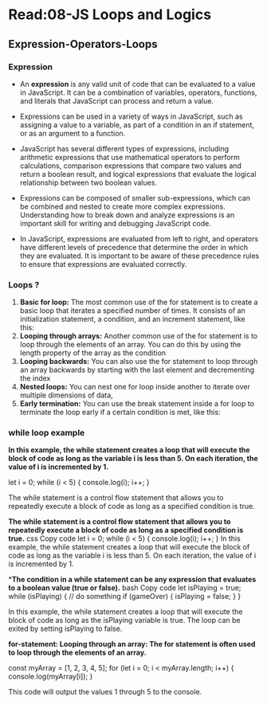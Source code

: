 # Read:08-JS Loops and Logics 

## Expression-Operators-Loops

### Expression

* An **expression** is any valid unit of code that can be evaluated to a value in JavaScript. It can be a combination of variables, operators, functions, and literals that JavaScript can process and return a value.

* Expressions can be used in a variety of ways in JavaScript, such as assigning a value to a variable, as part of a condition in an if statement, or as an argument to a function.

* JavaScript has several different types of expressions, including arithmetic expressions that use mathematical operators to perform calculations, comparison expressions that compare two values and return a boolean result, and logical expressions that evaluate the logical relationship between two boolean values.

* Expressions can be composed of smaller sub-expressions, which can be combined and nested to create more complex expressions. Understanding how to break down and analyze expressions is an important skill for writing and debugging JavaScript code.

* In JavaScript, expressions are evaluated from left to right, and operators have different levels of precedence that determine the order in which they are evaluated. It is important to be aware of these precedence rules to ensure that expressions are evaluated correctly.

### Loops ?

1. **Basic for loop:** The most common use of the for statement is to create a basic loop that iterates a specified number of times. It consists of an initialization statement, a condition, and an increment statement, like this:
2. **Looping through arrays:** Another common use of the for statement is to loop through the elements of an array. You can do this by using the length property of the array as the condition
3. **Looping backwards:** You can also use the for statement to loop through an array backwards by starting with the last element and decrementing the index
4. **Nested loops:** You can nest one for loop inside another to iterate over multiple dimensions of data,
5. **Early termination:** You can use the break statement inside a for loop to terminate the loop early if a certain condition is met, like this:

### while loop example

**In this example, the while statement creates a loop that will execute the block of code as long as the variable i is less than 5. On each iteration, the value of i is incremented by 1.**
 
 let i = 0;
while (i < 5) {
  console.log(i);
  i++;
}

The while statement is a control flow statement that allows you to repeatedly execute a block of code as long as a specified condition is true.

**The while statement is a control flow statement that allows you to repeatedly execute a block of code as long as a specified condition is true.**
css
Copy code
let i = 0;
while (i < 5) {
  console.log(i);
  i++;
}
In this example, the while statement creates a loop that will execute the block of code as long as the variable i is less than 5. On each iteration, the value of i is incremented by 1.

***The condition in a while statement can be any expression that evaluates to a boolean value (true or false).**
bash
Copy code
let isPlaying = true;
while (isPlaying) {
  // do something
  if (gameOver) {
    isPlaying = false;
  }
}

In this example, the while statement creates a loop that will execute the block of code as long as the isPlaying variable is true. The loop can be exited by setting isPlaying to false.

**for-statement: Looping through an array: The for statement is often used to loop through the elements of an array.**

const myArray = [1, 2, 3, 4, 5];
for (let i = 0; i < myArray.length; i++) {
  console.log(myArray[i]);
}

This code will output the values 1 through 5 to the console.